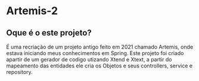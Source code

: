 # Artemis-2

## Oque é o este projeto?

É uma recriação de um projeto antigo feito em 2021 chamado Artemis, onde estava iniciando meus conhecimentos em Spring.
Este projeto foi criado apartir de um gerador de codigo utizando Xtend e Xtext, a partir do mapeamento das entidades ele cria os Objetos e seus controllers, service e repository.
